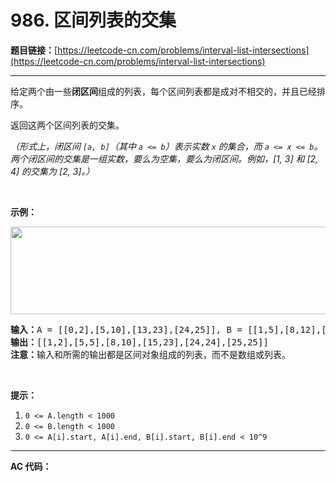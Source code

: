 # 986. 区间列表的交集

**题目链接：**[https://leetcode-cn.com/problems/interval-list-intersections](https://leetcode-cn.com/problems/interval-list-intersections)

---

<div class="content__1Y2H">
 <div class="notranslate">
  <p>给定两个由一些<strong>闭区间</strong>组成的列表，每个区间列表都是成对不相交的，并且已经排序。</p> 
  <p>返回这两个区间列表的交集。</p> 
  <p><em>（形式上，闭区间&nbsp;<code>[a, b]</code>（其中&nbsp;<code>a &lt;= b</code>）表示实数&nbsp;<code>x</code>&nbsp;的集合，而&nbsp;<code>a &lt;= x &lt;= b</code>。两个闭区间的交集是一组实数，要么为空集，要么为闭区间。例如，[1, 3] 和 [2, 4] 的交集为 [2, 3]。）</em></p> 
  <p>&nbsp;</p> 
  <p><strong>示例：</strong></p> 
  <p><strong><img style="height: 140px; width: 506px;" src="../aliyun-lc-upload/uploads/2019/02/02/interval1.png" alt=""></strong></p> 
  <pre class="language-text"><strong>输入：</strong>A = [[0,2],[5,10],[13,23],[24,25]], B = [[1,5],[8,12],[15,24],[25,26]]
<strong>输出：</strong>[[1,2],[5,5],[8,10],[15,23],[24,24],[25,25]]
<strong>注意：</strong>输入和所需的输出都是区间对象组成的列表，而不是数组或列表。
</pre> 
  <p>&nbsp;</p> 
  <p><strong>提示：</strong></p> 
  <ol> 
   <li><code>0 &lt;= A.length &lt; 1000</code></li> 
   <li><code>0 &lt;= B.length &lt; 1000</code></li> 
   <li><code>0 &lt;= A[i].start, A[i].end, B[i].start, B[i].end &lt; 10^9</code></li> 
  </ol> 
 </div>
</div>

---

**AC 代码：**

```java

```